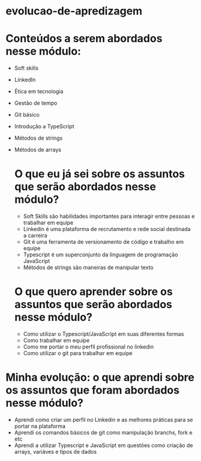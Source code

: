 # evolucao-de-apredizagem

# Conteúdos a serem abordados nesse módulo:
- Soft skills
- LinkedIn
- Ética em tecnologia
- Gestão de tempo
- Git básico
- Introdução a TypeScript
- Métodos de strings
- Métodos de arrays


  # O que eu já sei sobre os assuntos que serão abordados nesse módulo?
  - Soft Skills são habilidades importantes para interagir entre pessoas e trabalhar em equipe
  - Linkedin é uma plataforma de recrutamento e rede social destinada a carreira
  - Git é uma ferramenta de versionamento de código e trabalho em equipe
  - Typescript é um superconjunto da linguagem de programação JavaScript
  - Métodos de strings são maneiras de manipular texto
 
  # O que quero aprender sobre os assuntos que serão abordados nesse módulo?
  - Como utilizar o Typescript/JavaScript em suas diferentes formas
  - Como trabalhar em equipe
  - Como me portar o meu perfil profissional no linkedin
  - Como utilizar o git para trabalhar em equipe


 # Minha evolução: o que aprendi sobre os assuntos que foram abordados nesse módulo?
 - Aprendi como criar um perfil no Linkedin e as melhores práticas para se portar na plataforma
 - Aprendi os comandos básicos de git como manipulação branchs, fork e etc
 - Aprendi a utilizar Typescript e JavaScript em questões como criação de arrays, variáves e tipos de dados
